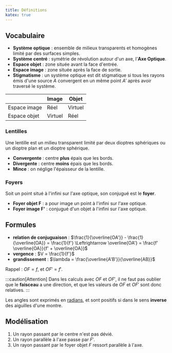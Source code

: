 ```yaml
---
title: Définitions
katex: true
---
```


## Vocabulaire

- **Système optique** : ensemble de milieux transparents et homogènes limité par des surfaces simples.
- **Système centré** : symétrie de révolution autour d'un axe, l'**Axe Optique**.
- **Espace objet** : zone située avant la face d'entrée.
- **Espace image** : zone située après la face de sortie.
- **Stigmatisme** : un système optique est dit stigmatique si tous les rayons émis d'une source $A$ convergent en un même point $A'$ après avoir traversé le système.

|              | Image   | Objet   |
|--------------|---------|---------|
| Espace image | Réel    | Virtuel |
| Espace objet | Virtuel | Réel    |

### Lentilles

Une lentille est un milieu transparent limité par deux dioptres sphériques ou un dioptre plan et un dioptre sphérique.

- **Convergente** : centre **plus** épais que les bords.
- **Divergente** : centre **moins** épais que les bords.
- **Mince** : on néglige l'épaisseur de la lentille.

### Foyers

Soit un point situé à l'infini sur l'axe optique, son conjugué est le **foyer**.

- **Foyer objet F** : a pour image un point à l'infini sur l'axe optique.
- **Foyer image F'** : conjugué d'un objet à l'infini sur l'axe optique.

## Formules

- **relation de conjuguaison** : $\frac{1}{\overline{OA'}} - \frac{1}{\overline{OA}} = \frac{1}{f'} \Leftrightarrow \overline{OA'} = \frac{f' \overline{OA}}{f' + \overline{OA}}$
- **vergence** : $V = \frac{1}{f'}$
- **grandissement** : $\lambda = \frac{\overline{A'B'}}{\overline{AB}}$

Rappel : $OF = f$, et $OF' = f'$.

:::caution[Attention]
Dans les calculs avec $OF$ et $OF'$, il ne faut pas oublier que le **faisceau** a une direction, et que les valeurs de $OF$ et $OF'$ sont donc relatives.
:::

Les angles sont exprimés en [radians](https://fr.wikipedia.org/wiki/Radian), et sont positifs si dans le sens **inverse** des aiguilles d'une montre.

## Modélisation

1. Un rayon passant par le centre n'est pas dévié.
2. Un rayon parallèle à l'axe passe par $F'$.
3. Un rayon passant par le foyer objet $F$ ressort parallèle à l'axe.
